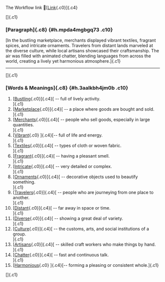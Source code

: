 The Workflow link
👏[[Link](https://www.google.com/url?q=http://www.google.com&sa=D&source=editors&ust=1757006783315878&usg=AOvVaw2wIEgX8OLWHRVdsU3hUZ9t){.c0}]{.c4}

[]{.c1}

### [Paragraph]{.c8} {#h.mpda4mgbgq73 .c10}

[In the bustling marketplace, merchants displayed vibrant textiles,
fragrant spices, and intricate ornaments. Travelers from distant lands
marveled at the diverse culture, while local artisans showcased their
craftsmanship. The air was filled with animated chatter, blending
languages from across the world, creating a lively yet harmonious
atmosphere.]{.c1}

------------------------------------------------------------------------

[]{.c1}

### [Words & Meanings]{.c8} {#h.3aalkbh4jm0b .c10}

1.  [[Bustling](https://www.google.com/url?q=http://www.google.com&sa=D&source=editors&ust=1757006783317686&usg=AOvVaw0NpGec1QrRioHd3zSo4Msw){.c0}]{.c4}[ --
    full of lively activity.\
    ]{.c1}
2.  [[Marketplace](https://www.google.com/url?q=http://www.google.com&sa=D&source=editors&ust=1757006783318011&usg=AOvVaw2yoBQLbst7DHIdmw9YVxH-){.c0}]{.c4}[ --
    a place where goods are bought and sold.\
    ]{.c1}
3.  [[Merchants](https://www.google.com/url?q=http://www.google.com&sa=D&source=editors&ust=1757006783318389&usg=AOvVaw2pc9tA1-XZEm0JvwMoGkW4){.c0}]{.c4}[ --
    people who sell goods, especially in large quantities.\
    ]{.c1}
4.  [[Vibrant](https://www.google.com/url?q=http://www.google.com&sa=D&source=editors&ust=1757006783318836&usg=AOvVaw3Uu7LOXCw_yIY-m6jIBSui){.c0}
    ]{.c4}[-- full of life and energy.\
    ]{.c1}
5.  [[Textiles](https://www.google.com/url?q=http://www.google.com&sa=D&source=editors&ust=1757006783319189&usg=AOvVaw2TUEd6xeAG3qthe0G2FMw5){.c0}]{.c4}[ --
    types of cloth or woven fabric.\
    ]{.c1}
6.  [[Fragrant](https://www.google.com/url?q=http://www.google.com&sa=D&source=editors&ust=1757006783319598&usg=AOvVaw0CW1KEUe4lLJpKBZD7JotW){.c0}]{.c4}[ --
    having a pleasant smell.\
    ]{.c1}
7.  [[Intricate](https://www.google.com/url?q=http://www.google.com&sa=D&source=editors&ust=1757006783319906&usg=AOvVaw3p0uy-9DEQoe-dV9-vT564){.c0}]{.c4}[ --
    very detailed or complex.\
    ]{.c1}
8.  [[Ornaments](https://www.google.com/url?q=http://www.google.com&sa=D&source=editors&ust=1757006783320187&usg=AOvVaw15I63oifcF3jyxV63dfHS6){.c0}]{.c4}[ --
    decorative objects used to beautify something.\
    ]{.c1}
9.  [[Travelers](https://www.google.com/url?q=http://www.google.com&sa=D&source=editors&ust=1757006783320397&usg=AOvVaw3Jke_mjOSlPuDyVE3SZcWw){.c0}]{.c4}[ --
    people who are journeying from one place to another.\
    ]{.c1}
10. [[Distant](https://www.google.com/url?q=http://www.google.com&sa=D&source=editors&ust=1757006783320745&usg=AOvVaw3x9zqCInPTZoq1PL_gah0O){.c0}]{.c4}[ --
    far away in space or time.\
    ]{.c1}
11. [[Diverse](https://www.google.com/url?q=http://www.google.com&sa=D&source=editors&ust=1757006783320965&usg=AOvVaw1VUW_Z6_RdHPYwuCtKSwJE){.c0}]{.c4}[ --
    showing a great deal of variety.\
    ]{.c1}
12. [[Culture](https://www.google.com/url?q=http://www.google.com&sa=D&source=editors&ust=1757006783321162&usg=AOvVaw3qLXi_6Ih_pprja8eNrknX){.c0}]{.c4}[ --
    the customs, arts, and social institutions of a group.\
    ]{.c1}
13. [[Artisans](https://www.google.com/url?q=http://www.google.com&sa=D&source=editors&ust=1757006783321440&usg=AOvVaw3xFkUnfGro3iZWUsujnEs-){.c0}]{.c4}[ --
    skilled craft workers who make things by hand.\
    ]{.c1}
14. [[Chatter](https://www.google.com/url?q=http://www.google.com&sa=D&source=editors&ust=1757006783321791&usg=AOvVaw1cJ9haSSHYIdGrpaRKBFuM){.c0}]{.c4}[ --
    fast and continuous talk.\
    ]{.c1}
15. [[Harmonious](https://www.google.com/url?q=http://www.google.com&sa=D&source=editors&ust=1757006783322062&usg=AOvVaw3Rk27Dp5d2MInrivHrVz1R){.c0}
    ]{.c4}[-- forming a pleasing or consistent whole.]{.c1}

[]{.c1}

